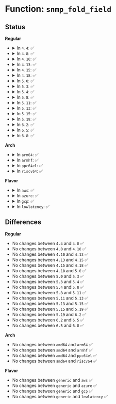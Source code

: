 # Function: <code>snmp_fold_field</code>

## Status
<b>Regular</b>
<ul>
<li>
<details>
<summary>In <code>4.4</code>: ✅</summary>

```c
long unsigned int snmp_fold_field(void *mib, int offt);
```

**Collision:** Unique Global

**Inline:** No

**Transformation:** False

**Instances:**

```
In net/ipv4/af_inet.c (ffffffff81793b40)
Location: net/ipv4/af_inet.c:1454
Inline: False
Direct callers:
  - net/ipv4/proc.c:netstat_seq_show
  - net/ipv4/proc.c:netstat_seq_show
  - net/ipv4/proc.c:snmp_seq_show
  - net/ipv4/proc.c:snmp_seq_show
  - net/ipv4/proc.c:snmp_seq_show
  - net/ipv4/proc.c:snmp_seq_show
  - net/ipv4/proc.c:snmp_seq_show
  - net/ipv4/proc.c:snmp_seq_show
  - net/ipv4/proc.c:snmp_seq_show
  - net/ipv4/proc.c:snmp_seq_show
  - net/ipv4/proc.c:snmp_seq_show
  - net/ipv4/proc.c:snmp_seq_show
  - net/xfrm/xfrm_proc.c:xfrm_statistics_seq_show
  - net/ipv6/proc.c:snmp6_seq_show_item
```
**Symbols:**

```
ffffffff81793b40-ffffffff81793b9c: snmp_fold_field (STB_GLOBAL)
```
</details>
</li>
<li>
<details>
<summary>In <code>4.8</code>: ✅</summary>

```c
long unsigned int snmp_fold_field(void *mib, int offt);
```

**Collision:** Unique Global

**Inline:** No

**Transformation:** False

**Instances:**

```
In net/ipv4/af_inet.c (ffffffff818016a0)
Location: net/ipv4/af_inet.c:1518
Inline: False
Direct callers:
  - net/ipv4/proc.c:netstat_seq_show
  - net/ipv4/proc.c:netstat_seq_show
  - net/ipv4/proc.c:snmp_seq_show
  - net/ipv4/proc.c:snmp_seq_show
  - net/ipv4/proc.c:snmp_seq_show
  - net/ipv4/proc.c:snmp_seq_show
  - net/ipv4/proc.c:snmp_seq_show
  - net/ipv4/proc.c:snmp_seq_show
  - net/ipv4/proc.c:snmp_seq_show
  - net/ipv4/proc.c:snmp_seq_show
  - net/ipv4/proc.c:snmp_seq_show
  - net/ipv4/proc.c:snmp_seq_show
  - net/xfrm/xfrm_proc.c:xfrm_statistics_seq_show
  - net/ipv6/proc.c:snmp6_seq_show_item
```
**Symbols:**

```
ffffffff818016a0-ffffffff818016f5: snmp_fold_field (STB_GLOBAL)
```
</details>
</li>
<li>
<details>
<summary>In <code>4.10</code>: ✅</summary>

```c
long unsigned int snmp_fold_field(void *mib, int offt);
```

**Collision:** Unique Global

**Inline:** No

**Transformation:** False

**Instances:**

```
In net/ipv4/af_inet.c (ffffffff818324b0)
Location: net/ipv4/af_inet.c:1532
Inline: False
Direct callers:
  - net/ipv4/proc.c:netstat_seq_show
  - net/ipv4/proc.c:netstat_seq_show
  - net/ipv4/proc.c:snmp_seq_show
  - net/ipv4/proc.c:snmp_seq_show
  - net/ipv4/proc.c:snmp_seq_show
  - net/ipv4/proc.c:snmp_seq_show
  - net/ipv4/proc.c:snmp_seq_show
```
**Symbols:**

```
ffffffff818324b0-ffffffff8183250b: snmp_fold_field (STB_GLOBAL)
```
</details>
</li>
<li>
<details>
<summary>In <code>4.13</code>: ✅</summary>

```c
long unsigned int snmp_fold_field(void *mib, int offt);
```

**Collision:** Unique Global

**Inline:** No

**Transformation:** False

**Instances:**

```
In net/ipv4/af_inet.c (ffffffff818537b0)
Location: net/ipv4/af_inet.c:1553
Inline: False
Direct callers:
  - net/ipv4/proc.c:netstat_seq_show
  - net/ipv4/proc.c:netstat_seq_show
  - net/ipv4/proc.c:snmp_seq_show
  - net/ipv4/proc.c:snmp_seq_show
  - net/ipv4/proc.c:snmp_seq_show
  - net/ipv4/proc.c:snmp_seq_show
  - net/ipv4/proc.c:snmp_seq_show
```
**Symbols:**

```
ffffffff818537b0-ffffffff81853810: snmp_fold_field (STB_GLOBAL)
```
</details>
</li>
<li>
<details>
<summary>In <code>4.15</code>: ✅</summary>

```c
long unsigned int snmp_fold_field(void *mib, int offt);
```

**Collision:** Unique Global

**Inline:** No

**Transformation:** False

**Instances:**

```
In net/ipv4/af_inet.c (ffffffff818d3630)
Location: net/ipv4/af_inet.c:1557
Inline: False
Direct callers:
  - net/ipv4/proc.c:netstat_seq_show
  - net/ipv4/proc.c:netstat_seq_show
  - net/ipv4/proc.c:snmp_seq_show
  - net/ipv4/proc.c:snmp_seq_show
  - net/ipv4/proc.c:snmp_seq_show
  - net/ipv4/proc.c:snmp_seq_show
  - net/ipv4/proc.c:snmp_seq_show
```
**Symbols:**

```
ffffffff818d3630-ffffffff818d368c: snmp_fold_field (STB_GLOBAL)
```
</details>
</li>
<li>
<details>
<summary>In <code>4.18</code>: ✅</summary>

```c
long unsigned int snmp_fold_field(void *mib, int offt);
```

**Collision:** Unique Global

**Inline:** No

**Transformation:** False

**Instances:**

```
In net/ipv4/af_inet.c (ffffffff81929b00)
Location: net/ipv4/af_inet.c:1626
Inline: False
Direct callers:
  - net/ipv4/proc.c:netstat_seq_show
  - net/ipv4/proc.c:netstat_seq_show
  - net/ipv4/proc.c:snmp_seq_show
  - net/ipv4/proc.c:snmp_seq_show
  - net/ipv4/proc.c:snmp_seq_show
  - net/ipv4/proc.c:snmp_seq_show
  - net/ipv4/proc.c:snmp_seq_show
```
**Symbols:**

```
ffffffff81929b00-ffffffff81929b5c: snmp_fold_field (STB_GLOBAL)
```
</details>
</li>
<li>
<details>
<summary>In <code>5.0</code>: ✅</summary>

```c
long unsigned int snmp_fold_field(void *mib, int offt);
```

**Collision:** Unique Global

**Inline:** No

**Transformation:** False

**Instances:**

```
In net/ipv4/af_inet.c (ffffffff819590f0)
Location: net/ipv4/af_inet.c:1635
Inline: False
Direct callers:
  - net/ipv4/proc.c:netstat_seq_show
  - net/ipv4/proc.c:netstat_seq_show
  - net/ipv4/proc.c:snmp_seq_show
  - net/ipv4/proc.c:snmp_seq_show
  - net/ipv4/proc.c:snmp_seq_show
  - net/ipv4/proc.c:snmp_seq_show
  - net/ipv4/proc.c:snmp_seq_show
```
**Symbols:**

```
ffffffff819590f0-ffffffff8195914c: snmp_fold_field (STB_GLOBAL)
```
</details>
</li>
<li>
<details>
<summary>In <code>5.3</code>: ✅</summary>

```c
long unsigned int snmp_fold_field(void *mib, int offt);
```

**Collision:** Unique Global

**Inline:** No

**Transformation:** False

**Instances:**

```
In net/ipv4/af_inet.c (ffffffff819bdbc0)
Location: net/ipv4/af_inet.c:1650
Inline: False
Direct callers:
  - net/ipv4/proc.c:netstat_seq_show
  - net/ipv4/proc.c:netstat_seq_show
  - net/ipv4/proc.c:snmp_seq_show
  - net/ipv4/proc.c:snmp_seq_show
  - net/ipv4/proc.c:snmp_seq_show
  - net/ipv4/proc.c:snmp_seq_show
  - net/ipv4/proc.c:snmp_seq_show
```
**Symbols:**

```
ffffffff819bdbc0-ffffffff819bdc17: snmp_fold_field (STB_GLOBAL)
```
</details>
</li>
<li>
<details>
<summary>In <code>5.4</code>: ✅</summary>

```c
long unsigned int snmp_fold_field(void *mib, int offt);
```

**Collision:** Unique Global

**Inline:** No

**Transformation:** False

**Instances:**

```
In net/ipv4/af_inet.c (ffffffff819f47d0)
Location: net/ipv4/af_inet.c:1650
Inline: False
Direct callers:
  - net/ipv4/proc.c:netstat_seq_show
  - net/ipv4/proc.c:netstat_seq_show
  - net/ipv4/proc.c:snmp_seq_show
  - net/ipv4/proc.c:snmp_seq_show
  - net/ipv4/proc.c:snmp_seq_show
  - net/ipv4/proc.c:snmp_seq_show
  - net/ipv4/proc.c:snmp_seq_show
```
**Symbols:**

```
ffffffff819f47d0-ffffffff819f4827: snmp_fold_field (STB_GLOBAL)
```
</details>
</li>
<li>
<details>
<summary>In <code>5.8</code>: ✅</summary>

```c
long unsigned int snmp_fold_field(void *mib, int offt);
```

**Collision:** Unique Global

**Inline:** No

**Transformation:** False

**Instances:**

```
In net/ipv4/af_inet.c (ffffffff81ae24e0)
Location: net/ipv4/af_inet.c:1682
Inline: False
Direct callers:
  - net/ipv4/proc.c:netstat_seq_show
  - net/ipv4/proc.c:netstat_seq_show
  - net/ipv4/proc.c:icmp_put
  - net/ipv4/proc.c:icmp_put
  - net/ipv4/proc.c:icmp_put
  - net/ipv4/proc.c:icmp_put
  - net/ipv4/proc.c:icmp_put
  - net/mptcp/mib.c:mptcp_seq_show
```
**Symbols:**

```
ffffffff81ae24e0-ffffffff81ae2537: snmp_fold_field (STB_GLOBAL)
```
</details>
</li>
<li>
<details>
<summary>In <code>5.11</code>: ✅</summary>

```c
long unsigned int snmp_fold_field(void *mib, int offt);
```

**Collision:** Unique Global

**Inline:** No

**Transformation:** False

**Instances:**

```
In net/ipv4/af_inet.c (ffffffff81aef380)
Location: net/ipv4/af_inet.c:1674
Inline: False
Direct callers:
  - net/ipv4/proc.c:netstat_seq_show
  - net/ipv4/proc.c:netstat_seq_show
  - net/ipv4/proc.c:icmp_put
  - net/ipv4/proc.c:icmp_put
  - net/ipv4/proc.c:icmp_put
  - net/ipv4/proc.c:icmp_put
  - net/ipv4/proc.c:icmp_put
  - net/mptcp/mib.c:mptcp_seq_show
```
**Symbols:**

```
ffffffff81aef380-ffffffff81aef3d7: snmp_fold_field (STB_GLOBAL)
```
</details>
</li>
<li>
<details>
<summary>In <code>5.13</code>: ✅</summary>

```c
long unsigned int snmp_fold_field(void *mib, int offt);
```

**Collision:** Unique Global

**Inline:** No

**Transformation:** False

**Instances:**

```
In net/ipv4/af_inet.c (ffffffff81adaad0)
Location: net/ipv4/af_inet.c:1675
Inline: False
Direct callers:
  - net/ipv4/proc.c:netstat_seq_show
  - net/ipv4/proc.c:netstat_seq_show
  - net/ipv4/proc.c:icmp_put
  - net/ipv4/proc.c:icmp_put
  - net/ipv4/proc.c:icmp_put
  - net/ipv4/proc.c:icmp_put
  - net/ipv4/proc.c:icmp_put
  - net/mptcp/mib.c:mptcp_seq_show
```
**Symbols:**

```
ffffffff81adaad0-ffffffff81adab25: snmp_fold_field (STB_GLOBAL)
```
</details>
</li>
<li>
<details>
<summary>In <code>5.15</code>: ✅</summary>

```c
long unsigned int snmp_fold_field(void *mib, int offt);
```

**Collision:** Unique Global

**Inline:** No

**Transformation:** False

**Instances:**

```
In net/ipv4/af_inet.c (ffffffff81b99d10)
Location: net/ipv4/af_inet.c:1680
Inline: False
Direct callers:
  - net/ipv4/proc.c:netstat_seq_show
  - net/ipv4/proc.c:netstat_seq_show
  - net/ipv4/proc.c:icmp_put
  - net/ipv4/proc.c:icmp_put
  - net/ipv4/proc.c:icmp_put
  - net/ipv4/proc.c:icmp_put
  - net/ipv4/proc.c:icmp_put
  - net/mptcp/mib.c:mptcp_seq_show
```
**Symbols:**

```
ffffffff81b99d10-ffffffff81b99d99: snmp_fold_field (STB_GLOBAL)
```
</details>
</li>
<li>
<details>
<summary>In <code>5.19</code>: ✅</summary>

```c
long unsigned int snmp_fold_field(void *mib, int offt);
```

**Collision:** Unique Global

**Inline:** No

**Transformation:** False

**Instances:**

```
In net/ipv4/af_inet.c (ffffffff81d2bcf0)
Location: net/ipv4/af_inet.c:1662
Inline: False
Direct callers:
  - net/ipv4/proc.c:netstat_seq_show
  - net/ipv4/proc.c:netstat_seq_show
  - net/ipv4/proc.c:icmp_put
  - net/ipv4/proc.c:icmp_put
  - net/ipv4/proc.c:icmp_put
  - net/ipv4/proc.c:icmp_put
  - net/ipv4/proc.c:icmp_put
```
**Symbols:**

```
ffffffff81d2bcf0-ffffffff81d2bd81: snmp_fold_field (STB_GLOBAL)
```
</details>
</li>
<li>
<details>
<summary>In <code>6.2</code>: ✅</summary>

```c
long unsigned int snmp_fold_field(void *mib, int offt);
```

**Collision:** Unique Global

**Inline:** No

**Transformation:** False

**Instances:**

```
In net/ipv4/af_inet.c (ffffffff81ef4cb0)
Location: net/ipv4/af_inet.c:1680
Inline: False
Direct callers:
  - net/ipv4/proc.c:netstat_seq_show
  - net/ipv4/proc.c:netstat_seq_show
  - net/ipv4/proc.c:icmp_put
  - net/ipv4/proc.c:icmp_put
  - net/ipv4/proc.c:icmp_put
  - net/ipv4/proc.c:icmp_put
  - net/ipv4/proc.c:icmp_put
```
**Symbols:**

```
ffffffff81ef4cb0-ffffffff81ef4d4e: snmp_fold_field (STB_GLOBAL)
```
</details>
</li>
<li>
<details>
<summary>In <code>6.5</code>: ✅</summary>

```c
long unsigned int snmp_fold_field(void *mib, int offt);
```

**Collision:** Unique Global

**Inline:** No

**Transformation:** False

**Instances:**

```
In net/ipv4/af_inet.c (ffffffff81f54150)
Location: net/ipv4/af_inet.c:1680
Inline: False
Direct callers:
  - net/ipv4/proc.c:netstat_seq_show
  - net/ipv4/proc.c:netstat_seq_show
  - net/ipv4/proc.c:icmp_put
  - net/ipv4/proc.c:icmp_put
  - net/ipv4/proc.c:icmp_put
  - net/ipv4/proc.c:icmp_put
  - net/ipv4/proc.c:icmp_put
  - net/ipv4/proc.c:icmp_put
  - net/ipv4/proc.c:icmp_put
```
**Symbols:**

```
ffffffff81f54150-ffffffff81f541ee: snmp_fold_field (STB_GLOBAL)
```
</details>
</li>
<li>
<details>
<summary>In <code>6.8</code>: ✅</summary>

```c
long unsigned int snmp_fold_field(void *mib, int offt);
```

**Collision:** Unique Global

**Inline:** No

**Transformation:** False

**Instances:**

```
In net/ipv4/af_inet.c (ffffffff8201a3a0)
Location: net/ipv4/af_inet.c:1703
Inline: False
Direct callers:
  - net/ipv4/proc.c:netstat_seq_show
  - net/ipv4/proc.c:netstat_seq_show
  - net/ipv4/proc.c:icmp_put
  - net/ipv4/proc.c:icmp_put
  - net/ipv4/proc.c:icmp_put
  - net/ipv4/proc.c:icmp_put
  - net/ipv4/proc.c:icmp_put
  - net/ipv4/proc.c:icmp_put
  - net/ipv4/proc.c:icmp_put
```
**Symbols:**

```
ffffffff8201a3a0-ffffffff8201a43e: snmp_fold_field (STB_GLOBAL)
```
</details>
</li>
</ul>
<b>Arch</b>
<ul>
<li>
<details>
<summary>In <code>arm64</code>: ✅</summary>

```c
long unsigned int snmp_fold_field(void *mib, int offt);
```

**Collision:** Unique Global

**Inline:** No

**Transformation:** False

**Instances:**

```
In net/ipv4/af_inet.c (ffff800010caa6a8)
Location: net/ipv4/af_inet.c:1650
Inline: False
Direct callers:
  - net/ipv4/proc.c:netstat_seq_show
  - net/ipv4/proc.c:netstat_seq_show
  - net/ipv4/proc.c:snmp_seq_show
  - net/ipv4/proc.c:snmp_seq_show
  - net/ipv4/proc.c:snmp_seq_show
  - net/ipv4/proc.c:snmp_seq_show
  - net/ipv4/proc.c:snmp_seq_show
```
**Symbols:**

```
ffff800010caa6a8-ffff800010caa730: snmp_fold_field (STB_GLOBAL)
```
</details>
</li>
<li>
<details>
<summary>In <code>armhf</code>: ✅</summary>

```c
long unsigned int snmp_fold_field(void *mib, int offt);
```

**Collision:** Unique Global

**Inline:** No

**Transformation:** False

**Instances:**

```
In net/ipv4/af_inet.c (c0db6d8c)
Location: net/ipv4/af_inet.c:1650
Inline: False
Direct callers:
  - net/ipv4/proc.c:netstat_seq_show
  - net/ipv4/proc.c:snmp_seq_show
  - net/ipv4/proc.c:snmp_seq_show
  - net/ipv4/proc.c:snmp_seq_show
  - net/ipv4/proc.c:snmp_seq_show
  - net/ipv4/proc.c:snmp_seq_show
```
**Symbols:**

```
c0db6d8c-c0db6df0: snmp_fold_field (STB_GLOBAL)
```
</details>
</li>
<li>
<details>
<summary>In <code>ppc64el</code>: ✅</summary>

```c
long unsigned int snmp_fold_field(void *mib, int offt);
```

**Collision:** Unique Global

**Inline:** No

**Transformation:** False

**Instances:**

```
In net/ipv4/af_inet.c (c000000000dc07b0)
Location: net/ipv4/af_inet.c:1650
Inline: False
Direct callers:
  - net/ipv4/proc.c:netstat_seq_show
  - net/ipv4/proc.c:netstat_seq_show
  - net/ipv4/proc.c:snmp_seq_show
  - net/ipv4/proc.c:snmp_seq_show
  - net/ipv4/proc.c:snmp_seq_show
  - net/ipv4/proc.c:snmp_seq_show
  - net/ipv4/proc.c:snmp_seq_show
```
**Symbols:**

```
c000000000dc07b0-c000000000dc0868: snmp_fold_field (STB_GLOBAL)
```
</details>
</li>
<li>
<details>
<summary>In <code>riscv64</code>: ✅</summary>

```c
long unsigned int snmp_fold_field(void *mib, int offt);
```

**Collision:** Unique Global

**Inline:** No

**Transformation:** False

**Instances:**

```
In net/ipv4/af_inet.c (ffffffe00080545e)
Location: net/ipv4/af_inet.c:1650
Inline: False
Direct callers:
  - net/ipv4/proc.c:netstat_seq_show
  - net/ipv4/proc.c:netstat_seq_show
  - net/ipv4/proc.c:snmp_seq_show
  - net/ipv4/proc.c:snmp_seq_show
  - net/ipv4/proc.c:snmp_seq_show
  - net/ipv4/proc.c:snmp_seq_show
  - net/ipv4/proc.c:snmp_seq_show
```
**Symbols:**

```
ffffffe00080545e-ffffffe0008054dc: snmp_fold_field (STB_GLOBAL)
```
</details>
</li>
</ul>
<b>Flavor</b>
<ul>
<li>
<details>
<summary>In <code>aws</code>: ✅</summary>

```c
long unsigned int snmp_fold_field(void *mib, int offt);
```

**Collision:** Unique Global

**Inline:** No

**Transformation:** False

**Instances:**

```
In net/ipv4/af_inet.c (ffffffff81994570)
Location: net/ipv4/af_inet.c:1650
Inline: False
Direct callers:
  - net/ipv4/proc.c:netstat_seq_show
  - net/ipv4/proc.c:netstat_seq_show
  - net/ipv4/proc.c:snmp_seq_show
  - net/ipv4/proc.c:snmp_seq_show
  - net/ipv4/proc.c:snmp_seq_show
  - net/ipv4/proc.c:snmp_seq_show
  - net/ipv4/proc.c:snmp_seq_show
```
**Symbols:**

```
ffffffff81994570-ffffffff819945c7: snmp_fold_field (STB_GLOBAL)
```
</details>
</li>
<li>
<details>
<summary>In <code>azure</code>: ✅</summary>

```c
long unsigned int snmp_fold_field(void *mib, int offt);
```

**Collision:** Unique Global

**Inline:** No

**Transformation:** False

**Instances:**

```
In net/ipv4/af_inet.c (ffffffff8194e030)
Location: net/ipv4/af_inet.c:1650
Inline: False
Direct callers:
  - net/ipv4/proc.c:netstat_seq_show
  - net/ipv4/proc.c:netstat_seq_show
  - net/ipv4/proc.c:snmp_seq_show
  - net/ipv4/proc.c:snmp_seq_show
  - net/ipv4/proc.c:snmp_seq_show
  - net/ipv4/proc.c:snmp_seq_show
  - net/ipv4/proc.c:snmp_seq_show
```
**Symbols:**

```
ffffffff8194e030-ffffffff8194e087: snmp_fold_field (STB_GLOBAL)
```
</details>
</li>
<li>
<details>
<summary>In <code>gcp</code>: ✅</summary>

```c
long unsigned int snmp_fold_field(void *mib, int offt);
```

**Collision:** Unique Global

**Inline:** No

**Transformation:** False

**Instances:**

```
In net/ipv4/af_inet.c (ffffffff819fee10)
Location: net/ipv4/af_inet.c:1650
Inline: False
Direct callers:
  - net/ipv4/proc.c:netstat_seq_show
  - net/ipv4/proc.c:netstat_seq_show
  - net/ipv4/proc.c:snmp_seq_show
  - net/ipv4/proc.c:snmp_seq_show
  - net/ipv4/proc.c:snmp_seq_show
  - net/ipv4/proc.c:snmp_seq_show
  - net/ipv4/proc.c:snmp_seq_show
```
**Symbols:**

```
ffffffff819fee10-ffffffff819fee67: snmp_fold_field (STB_GLOBAL)
```
</details>
</li>
<li>
<details>
<summary>In <code>lowlatency</code>: ✅</summary>

```c
long unsigned int snmp_fold_field(void *mib, int offt);
```

**Collision:** Unique Global

**Inline:** No

**Transformation:** False

**Instances:**

```
In net/ipv4/af_inet.c (ffffffff81a08ee0)
Location: net/ipv4/af_inet.c:1650
Inline: False
Direct callers:
  - net/ipv4/proc.c:netstat_seq_show
  - net/ipv4/proc.c:netstat_seq_show
  - net/ipv4/proc.c:snmp_seq_show
  - net/ipv4/proc.c:snmp_seq_show
  - net/ipv4/proc.c:snmp_seq_show
  - net/ipv4/proc.c:snmp_seq_show
  - net/ipv4/proc.c:snmp_seq_show
```
**Symbols:**

```
ffffffff81a08ee0-ffffffff81a08f37: snmp_fold_field (STB_GLOBAL)
```
</details>
</li>
</ul>

## Differences
<b>Regular</b>
<ul>
<li>
No changes between <code>4.4</code> and <code>4.8</code> ✅
</li>
<li>
No changes between <code>4.8</code> and <code>4.10</code> ✅
</li>
<li>
No changes between <code>4.10</code> and <code>4.13</code> ✅
</li>
<li>
No changes between <code>4.13</code> and <code>4.15</code> ✅
</li>
<li>
No changes between <code>4.15</code> and <code>4.18</code> ✅
</li>
<li>
No changes between <code>4.18</code> and <code>5.0</code> ✅
</li>
<li>
No changes between <code>5.0</code> and <code>5.3</code> ✅
</li>
<li>
No changes between <code>5.3</code> and <code>5.4</code> ✅
</li>
<li>
No changes between <code>5.4</code> and <code>5.8</code> ✅
</li>
<li>
No changes between <code>5.8</code> and <code>5.11</code> ✅
</li>
<li>
No changes between <code>5.11</code> and <code>5.13</code> ✅
</li>
<li>
No changes between <code>5.13</code> and <code>5.15</code> ✅
</li>
<li>
No changes between <code>5.15</code> and <code>5.19</code> ✅
</li>
<li>
No changes between <code>5.19</code> and <code>6.2</code> ✅
</li>
<li>
No changes between <code>6.2</code> and <code>6.5</code> ✅
</li>
<li>
No changes between <code>6.5</code> and <code>6.8</code> ✅
</li>
</ul>
<b>Arch</b>
<ul>
<li>
No changes between <code>amd64</code> and <code>arm64</code> ✅
</li>
<li>
No changes between <code>amd64</code> and <code>armhf</code> ✅
</li>
<li>
No changes between <code>amd64</code> and <code>ppc64el</code> ✅
</li>
<li>
No changes between <code>amd64</code> and <code>riscv64</code> ✅
</li>
</ul>
<b>Flavor</b>
<ul>
<li>
No changes between <code>generic</code> and <code>aws</code> ✅
</li>
<li>
No changes between <code>generic</code> and <code>azure</code> ✅
</li>
<li>
No changes between <code>generic</code> and <code>gcp</code> ✅
</li>
<li>
No changes between <code>generic</code> and <code>lowlatency</code> ✅
</li>
</ul>
